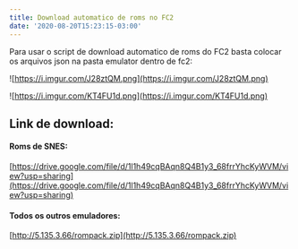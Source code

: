 ```yaml
---
title: Download automatico de roms no FC2
date: '2020-08-20T15:23:15-03:00'
---
```

Para usar o script de download automatico de roms do FC2 basta colocar os arquivos json na pasta emulator dentro de fc2:

![https://i.imgur.com/J28ztQM.png](https://i.imgur.com/J28ztQM.png)

![https://i.imgur.com/KT4FU1d.png](https://i.imgur.com/KT4FU1d.png)

## Link de download:

#### Roms de SNES:
[https://drive.google.com/file/d/1l1h49cqBAqn8Q4B1y3_68frrYhcKyWVM/view?usp=sharing](https://drive.google.com/file/d/1l1h49cqBAqn8Q4B1y3_68frrYhcKyWVM/view?usp=sharing)

#### Todos os outros emuladores:
[http://5.135.3.66/rompack.zip](http://5.135.3.66/rompack.zip)

